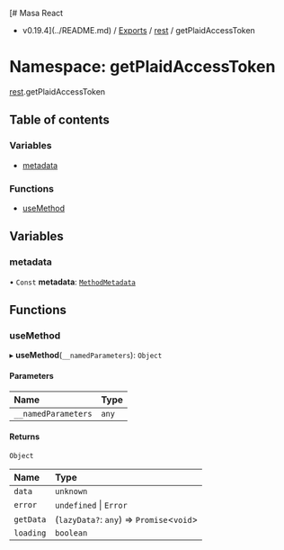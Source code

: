[# Masa React
 - v0.19.4](../README.md) / [Exports](../modules.md) / [rest](rest.md) / getPlaidAccessToken

# Namespace: getPlaidAccessToken

[rest](rest.md).getPlaidAccessToken

## Table of contents

### Variables

- [metadata](rest.getPlaidAccessToken.md#metadata)

### Functions

- [useMethod](rest.getPlaidAccessToken.md#usemethod)

## Variables

### metadata

• `Const` **metadata**: [`MethodMetadata`](../interfaces/rest.MethodMetadata.md)

## Functions

### useMethod

▸ **useMethod**(`__namedParameters`): `Object`

#### Parameters

| Name | Type |
| :------ | :------ |
| `__namedParameters` | `any` |

#### Returns

`Object`

| Name | Type |
| :------ | :------ |
| `data` | `unknown` |
| `error` | `undefined` \| `Error` |
| `getData` | (`lazyData?`: `any`) => `Promise`<`void`\> |
| `loading` | `boolean` |

